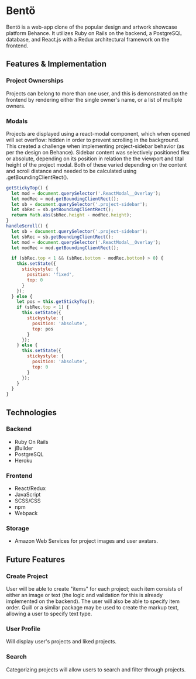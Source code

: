 # Bentö

Bentö is a web-app clone of the popular design and artwork showcase platform Behance. It utilizes Ruby on Rails on the backend, a PostgreSQL database, and React.js with a Redux architectural framework on the frontend.

## Features & Implementation

### Project Ownerships

Projects can belong to more than one user, and this is demonstrated on the frontend by rendering either the single owner's name, or a list of multiple owners. 

### Modals

Projects are displayed using a react-modal component, which when opened will set overflow: hidden in order to prevent scrolling in the background. This created a challenge when implementing project-sidebar behavior (as per the design on Behance). Sidebar content was selectively positioned flex or absolute, depending on its position in relation the the viewport and tital height of the project modal. Both of these varied depending on the content and scroll distance and needed to be calculated using .getBoundingClientRect().

```javascript
getStickyTop() {
  let mod = document.querySelector('.ReactModal__Overlay');
  let modRec = mod.getBoundingClientRect();
  let sb = document.querySelector('.project-sidebar');
  let sbRec = sb.getBoundingClientRect();
  return Math.abs(sbRec.height - modRec.height);
}
handleScroll() {
  let sb = document.querySelector('.project-sidebar');
  let sbRec = sb.getBoundingClientRect();
  let mod = document.querySelector('.ReactModal__Overlay');
  let modRec = mod.getBoundingClientRect();

  if (sbRec.top < 1 && (sbRec.bottom - modRec.bottom) > 0) {
    this.setState({
      stickystyle: {
        position: 'fixed',
        top: 0
      }
    });
  } else {
    let pos = this.getStickyTop();
    if (sbRec.top < 1) {
      this.setState({
        stickystyle: {
          position: 'absolute',
          top: pos
        }
      });
    } else {
      this.setState({
        stickystyle: {
          position: 'absolute',
          top: 0
        }
      });
    }
  }
}
```

## Technologies

### Backend

- Ruby On Rails
- jBuilder
- PostgreSQL
- Heroku

### Frontend

- React/Redux
- JavaScript
- SCSS/CSS
- npm
- Webpack

### Storage

- Amazon Web Services for project images and user avatars.

## Future Features

### Create Project

User will be able to create "items" for each project; each item consists of either an image or text (the logic and validation for this is already implemented on the backend). The user will also be able to specify item order. Quill or a similar package may be used to create the markup text, allowing a user to specify text type.

### User Profile

Will display user's projects and liked projects.

### Search

Categorizing projects will allow users to search and filter through projects.





[live demo]: https://bentoo.herokuapp.com/
